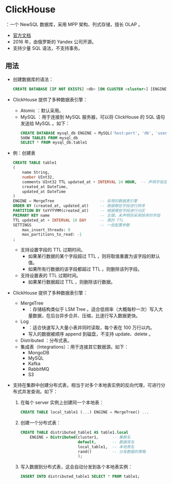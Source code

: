 # ClickHouse

：一个 NewSQL 数据库，采用 MPP 架构、列式存储，擅长 OLAP 。
- [官方文档](https://clickhouse.com/docs/)
- 2016 年，由俄罗斯的 Yandex 公司开源。
- 支持少量 SQL 语法，不支持事务。

## 用法

- 创建数据库的语法：
  ```sql
  CREATE DATABASE [IF NOT EXISTS] <db> [ON CLUSTER <cluster>] [ENGINE = Atomic]
  ```

- ClickHouse 提供了多种数据表引擎：
  - Atomic ：默认采用。
  - MySQL ：用于连接到 MySQL 服务器，可以将 ClickHouse 的 SQL 语句发送给 MySQL 。如下：
    ```sql
    CREATE DATABASE mysql_db ENGINE = MySQL('host:port', 'db', 'username', 'password')
    SHOW TABLES FROM mysql_db
    SELECT * FROM mysql_db.table1
    ```

- 例：创建表
  ```sql
  CREATE TABLE table1
  (
      name String,
      number UInt32,
      comments UInt32 TTL updated_at + INTERVAL 24 HOUR,  -- 声明字段及其 TTL
      created_at DateTime,
      updated_at DateTime
  )
  ENGINE = MergeTree                    -- 采用的数据表引擎
  ORDER BY (created_at, updated_at)     -- 根据哪些字段进行排序
  PARTITION BY toYYYYMM(created_at)     -- 根据哪些字段进行分区
  PRIMARY KEY name                      -- 主键。未声明则采用排序的字段
  TTL updated_at + INTERVAL 10 DAY      -- 表的 TTL
  SETTINGS                              -- 一些配置参数
      max_insert_threads: 0
      max_partitions_to_read: -1
  ;
  ```
  - 支持设置字段的 TTL 过期时间。
    - 如果某行数据的某个字段超过 TTL ，则将取值重置为该字段的默认值。
    - 如果所有行数据的该字段都超过 TTL ，则删除该列字段。
  - 支持设置表的 TTL 过期时间。
    - 如果某行数据超过 TTL ，则删除该行数据。

- ClickHouse 提供了多种数据表引擎：
  - MergeTree
    - ：存储结构类似于 LSM Tree 。适合低频率（大概每秒一次）写入大量数据，在后台异步合并、压缩，比逐行写入数据更快。
  - Log
    - ：适合快速写入大量小表并同时读取，每个表在 100 万行以内。
    - 写入的数据被顺序 append 到磁盘，不支持 update、delete 。
  - Distributed ：分布式表。
  - 集成表（Integrations）：用于连接其它数据源。如下：
    - MongoDB
    - MySQL
    - Kafka
    - RabbitMQ
    - S3

- 支持在集群中创建分布式表，相当于对多个本地表实例的反向代理，可进行分布式并发查询。如下：
  1. 在每个 server 实例上创建同一个本地表：
      ```sql
      CREATE TABLE local_table1 (...) ENGINE = MergeTree() ...
      ```
  2. 创建一个分布式表：
      ```sql
      CREATE TABLE distributed_table1 AS table1.local
          ENGINE = Distributed(cluster1,      -- 集群名
                               default,       -- 数据库名
                               local_table1,  -- 本地表名
                               rand()         -- 分发数据的策略
                               );
      ```
  3. 写入数据到分布式表，这会自动分发到各个本地表实例：
      ```sql
      INSERT INTO distributed_table1 SELECT * FROM table1;
      ```
